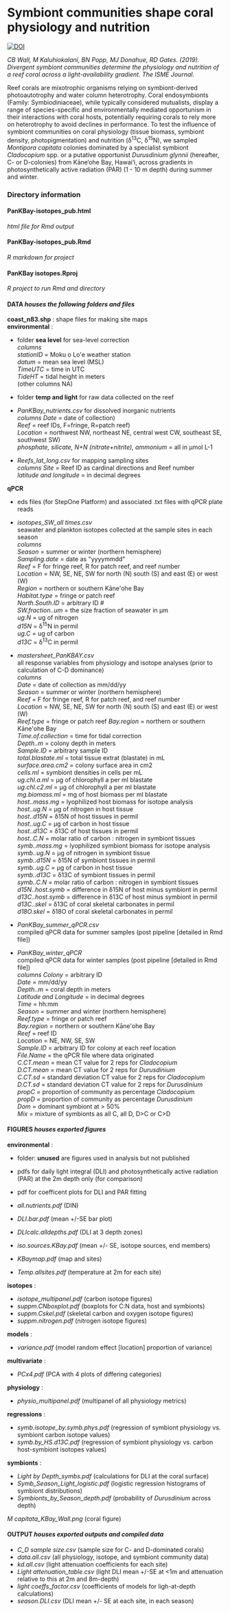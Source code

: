 # Symbiont communities shape coral physiology and nutrition  

[![DOI](https://zenodo.org/badge/149528148.svg)](https://zenodo.org/badge/latestdoi/149528148)  
  
*CB Wall, M Kaluhiokalani, BN Popp, MJ Donahue, RD Gates. (2019). Divergent symbiont communities determine the physiology and nutrition of a reef coral across a light-availability gradient. The ISME Journal.* 
  
Reef corals are mixotrophic organisms relying on symbiont-derived photoautotrophy and water column heterotrophy. Coral endosymbionts (Family: Symbiodiniaceae), while typically considered mutualists, display a range of species-specific and environmentally mediated opportunism in their interactions with coral hosts, potentially requiring corals to rely more on heterotrophy to avoid declines in performance. To test the influence of symbiont communities on coral physiology (tissue biomass, symbiont density, photopigmentation) and nutrition (δ<sup>13</sup>C, δ<sup>15</sup>N), we sampled *Montipora capitata* colonies dominated by a specialist symbiont *Cladocopium* spp. or a putative opportunist *Durusdinium glynnii* (hereafter, C- or D-colonies) from Kāne‘ohe Bay, Hawai‘i, across gradients in photosynthetically active radiation (PAR) (1 - 10 m depth) during summer and winter.
  
  
### Directory information   
  
#### PanKBay-isotopes_pub.html  
*html file for Rmd output*  
  
#### PanKBay-isotopes_pub.Rmd  
*R markdown for project*  
  
#### PanKBay isotopes.Rproj  
*R project to run Rmd and directory*  
  
#### DATA   *houses the following folders and files*  
 **coast_n83.shp** : shape files for making site maps  
 **environmental** :  
   - folder **sea level** for sea-level correction  
       *columns*  
        *stationID* = Moku o Lo'e weather station   
        *datum* = mean sea level (MSL)  
        *TimeUTC* = time in UTC  
        *TideHT* = tidal height in meters  
        (other columns NA)  
        
   - folder **temp and light** for raw data collected on the reef  
   - *PanKBay_nutrients.csv* for dissolved inorganic nutrients  
       *columns*
        *Date* = date of collection)  
        *Reef* = reef IDs, F=fringe, R=patch reef)  
        *Location* = northwest NW, northeast NE, central west CW, southeast SE, southwest SW)  
        *phosphate, silicate, N+N (nitrate+nitrite), ammonium* = all in μmol L-1  
      
   - *Reefs_lat_long.csv* for mapping sampling sites  
      *columns* 
       *Site* = Reef ID as cardinal directions and Reef number  
       *latitude and longitude* = in decimal degrees  
     
 **qPCR**
  - eds files (for StepOne Platform) and associated .txt files with qPCR plate reads  
  - *isotopes_SW_all times.csv*  
    seawater and plankton isotopes collected at the sample sites in each season  
     *columns*  
      *Season* = summer or winter (northern hemisphere)  
      *Sampling.date* = date as "yyyymmdd"  
      *Reef* = F for fringe reef, R for patch reef, and reef number  
      *Location* = NW, SE, NE, SW for north (N) south (S) and east (E) or west (W)  
      *Region* = northern or southern Kāne'ohe Bay  
      *Habitat.type* = fringe or patch reef  
      *North.South.ID* = arbitrary ID #  
      *SW.fraction..um* = the size fraction of seawater in μm  
      *ug.N* = ug of nitrogen  
      *d15N* = δ<sup>15</sup>N in permil  
      *ug.C* = ug of carbon  
      *d13C* = δ<sup>13</sup>C in permil  
      
  - *mastersheet_PanKBAY.csv*   
    all response variables from physiology and isotope analyses (prior to calculation of C-D dominance)  
      *columns*  
      *Date*  = date of collection as mm/dd/yy  
      *Season* = summer or winter (northern hemisphere)  
      *Reef* = F for fringe reef, R for patch reef, and reef number  
      *Location* = NW, SE, NE, SW for north (N) south (S) and east (E) or west (W)  
      *Reef.type* = fringe or patch reef 
      *Bay.region* = northern or southern Kāne'ohe Bay   
      *Time.of.collection* = time for tidal correction  
      *Depth..m* = colony depth in meters  
      *Sample.ID* = arbitrary sample ID  
      *total.blastate.ml* = total tissue extrat (blastate) in mL  
      *surface.area.cm2* = colony surface area in cm2  
      *cells.ml* = symbiont densities in cells per mL  
      *ug.chl.a.ml* = μg of chlorophyll a per ml blastate  
      *ug.chl.c2.ml* = μg of chlorophyll a per ml blastate  
      *mg.biomass.ml* = mg of host biomass per ml blastate  
      *host..mass.mg* = lyophilized host biomass for isotope analysis  
      *host..ug.N* = μg of nitrogen in host tissue  
      *host..d15N* = δ15N of host tissues in permil  
      *host..ug.C* = μg of carbon in host tissue  
      *host..d13C* = δ13C of host tissues in permil  
      *host..C.N* = molar ratio of carbon : nitrogen in symbiont tissues  
      *symb..mass.mg* = lyophilized symbiont biomass for isotope analysis  
      *symb..ug.N* = μg of nitrogen in symbiont tissue  
      *symb..d15N* = δ15N of symbiont tissues in permil  
      *symb..ug.C* = μg of carbon in host tissue  
      *symb..d13C* = δ13C of symbiont tissues in permil  
      *symb..C.N* = molar ratio of carbon : nitrogen in symbiont tissues  
      *d15N..host.symb* = difference in δ15N of host minus symbiont in permil  
      *d13C..host.symb* = difference in δ13C of host minus symbiont in permil  
      *d13C..skel* = δ13C of coral skeletal carbonates in permil  
      *d18O.skel* = δ18O of coral skeletal carbonates in permil  

  - *PanKBay_summer_qPCR.csv*  
    compiled qPCR data for summer samples (post pipeline [detailed in Rmd file])  
  - *PanKBay_winter_qPCR*  
    compiled qPCR data for winter samples (post pipeline [detailed in Rmd file])  
      *columns* 
      *Colony* = arbitrary ID  
      *Date* = mm/dd/yy  
      *Depth..m* = coral depth in meters  
      *Latitude and Longitude* = in decimal degrees  
      *Time* = hh:mm  
      *Season* = summer and winter (northern hemisphere)  
      *Reef.type* = fringe or patch reef   
      *Bay.region* = northern or southern Kāne'ohe Bay    
      *Reef* = reef ID  
      *Location* = NE, NW, SE, SW  
      *Sample.ID* = arbitrary ID for colony at each reef location  
      *File.Name* = the qPCR file where data originated  
      *C.CT.mean* = mean CT value for 2 reps for *Cladocopium*    
      *D.CT.mean* = mean CT value for 2 reps for *Durusdinium*  
      *C.CT.sd* = standard deviation CT value for 2 reps for *Cladocopium*  
      *D.CT.sd* = standard deviation CT value for 2 reps for *Durusdinium*  
      *propC* = proportion of community as percentage *Cladocopium*  
      *propD* = proportion of community as percentage *Durusdinium*  
      *Dom* = dominant symbiont at > 50%  
      *Mix* = mixture of symbionts as all C, all D, D>C or C>D  
     
#### FIGURES  *houses exported figures*
**environmental** :
  - folder: **unused** are figures used in analysis but not published   
   - pdfs for daily light integral (DLI) and photosynthetically active radiation (PAR) at the 2m depth only (for comparison)  
   - pdf for coefficent plots for DLI and PAR fitting  
          
  - *all.nutrients.pdf* (DIN)  
  - *DLI.bar.pdf* (mean +/-SE bar plot)  
  - *DLIcalc.alldepths.pdf* (DLI at 3 depth zones)  
  - *iso.sources.KBay.pdf* (mean +/- SE, isotope sources, end members)  
  - *KBaymap.pdf* (map and sites)  
  - *Temp.allsites.pdf* (temperature at 2m for each site)  
   
 **isotopes** :
  - *isotope_multipanel.pdf* (carbon isotope figures)  
  - *suppm.CNboxplot.pdf* (boxplots for C:N data, host and symbionts)  
  - *suppm.Cskel.pdf* (skeletal carbon and oxygen isotope figures)  
  - *suppm.nitrogen.pdf* (nitrogen isotope figures)  
    
 **models** :
  - *variance.pdf* (model random effect [location] proportion of variance)  
    
 **multivariate** :
  - *PCx4.pdf* (PCA with 4 plots of differing categories)  
   
 **physiology** :
  - *physio_multipanel.pdf* (multipanel of all physiology metrics)  
    
 **regressions** :
  - *symb.isotope_by.symb.phys.pdf* (regression of symbiont physiology vs. symbiont carbon isotope values)  
  - *symb.by_HS.d13C.pdf* (regression of symbiont physiology vs. carbon host-symbiont isotopes values)  
    
 **symbionts** :
  - *Light by Depth_symbs.pdf* (calculations for DLI at the coral surface)  
  - *Symb_Season_Light_logistic.pdf* (logistic regression histograms of symbiont distributions)  
  - *Symbionts_by_Season_depth.pdf* (probability of *Durusdinium* across depth)  
      
 *M capitata_KBay_Wall.png* (coral figure)

#### OUTPUT   *houses exported outputs and compiled data*
   - *C_D sample size.csv* (sample size for C- and D-dominated corals)  
   - *data.all.csv* (all physiology, isotope, and symbiont community data)  
   - *kd.all.csv* (light attenuation coefficients for each site)  
   - *Light attenuation_table.csv* (light DLI mean +/-SE at <1m and attenuation relative to this at 2m and 8m-depth)  
   - *light coeffs_factor.csv* (coefficients of models for ligh-at-depth calculations)  
   - *season.DLI.csv* (DLI mean +/- SE at each site, in each season)  
   
   
   
 
